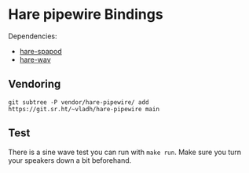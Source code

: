 # Hare pipewire Bindings

Dependencies:

* [hare-spapod](https://git.sr.ht/~vladh/hare-spapod)
* [hare-wav](https://git.sr.ht/~vladh/hare-wav)

## Vendoring

```
git subtree -P vendor/hare-pipewire/ add https://git.sr.ht/~vladh/hare-pipewire main
```

## Test

There is a sine wave test you can run with `make run`. Make sure you turn your speakers down a bit beforehand.
